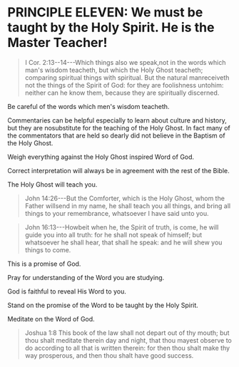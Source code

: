 # PRINCIPLE ELEVEN: We must be taught by the Holy Spirit. He is the Master Teacher!

> I Cor. 2:13--14---Which things also we speak,not in the words which man's wisdom teacheth, but which the Holy Ghost teacheth; comparing spiritual things with spiritual. But the natural manreceiveth not the things of the Spirit of God: for they are foolishness untohim: neither can he know them, because they are spiritually discerned.

Be careful of the words which men's wisdom teacheth.

Commentaries can be helpful especially to learn about culture and history, but they are nosubstitute for the teaching of the Holy Ghost. In fact many of the commentators that are held so dearly did not believe in the Baptism of the Holy Ghost.

Weigh everything against the Holy Ghost inspired Word of God.

Correct interpretation will always be in agreement with the rest of the Bible.

The Holy Ghost will teach you.

> John 14:26---But the Comforter, which is the Holy Ghost, whom the Father willsend in my name, he shall teach you all things, and bring all things to your remembrance, whatsoever I have said unto you.

> John 16:13---Howbeit when he, the Spirit of truth, is come, he will guide you into all truth: for he shall not speak of himself; but whatsoever he shall hear, that shall he speak: and he will shew you things to come.

This is a promise of God.

Pray for understanding of the Word you are studying.

God is faithful to reveal His Word to you.

Stand on the promise of the Word to be taught by the Holy Spirit.

Meditate on the Word of God.

> Joshua 1:8 This book of the law shall not depart out of thy mouth; but thou shalt meditate therein day and night, that thou mayest observe to do according to all that is written therein: for then thou shalt make thy way prosperous, and then thou shalt have good success.

